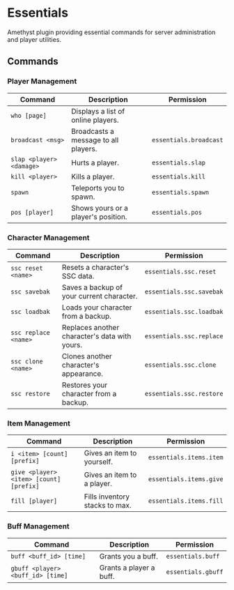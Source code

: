 # Essentials

Amethyst plugin providing essential commands for server administration and player utilities.

## Commands

### Player Management
| Command                      | Description                                      | Permission          |
|------------------------------|--------------------------------------------------|---------------------|
| `who [page]`                 | Displays a list of online players.               |                     |
| `broadcast <msg>`            | Broadcasts a message to all players.            | `essentials.broadcast` |
| `slap <player> <damage>`     | Hurts a player.                                  | `essentials.slap`   |
| `kill <player>`              | Kills a player.                                  | `essentials.kill`   |
| `spawn`                      | Teleports you to spawn.                          | `essentials.spawn`  |
| `pos [player]`               | Shows yours or a player's position.              | `essentials.pos`    |

### Character Management
| Command                      | Description                                      | Permission                |
|------------------------------|--------------------------------------------------|---------------------------|
| `ssc reset <name>`           | Resets a character's SSC data.                  | `essentials.ssc.reset`    |
| `ssc savebak`                | Saves a backup of your current character.       | `essentials.ssc.savebak` |
| `ssc loadbak`                | Loads your character from a backup.             | `essentials.ssc.loadbak` |
| `ssc replace <name>`         | Replaces another character's data with yours.   | `essentials.ssc.replace` |
| `ssc clone <name>`           | Clones another character's appearance.          | `essentials.ssc.clone`   |
| `ssc restore`                | Restores your character from a backup.          | `essentials.ssc.restore` |

### Item Management
| Command                      | Description                                      | Permission                |
|------------------------------|--------------------------------------------------|---------------------------|
| `i <item> [count] [prefix]`  | Gives an item to yourself.                      | `essentials.items.item`   |
| `give <player> <item> [count] [prefix]` | Gives an item to a player.       | `essentials.items.give`   |
| `fill [player]`              | Fills inventory stacks to max.                  | `essentials.items.fill`   |

### Buff Management
| Command                      | Description                                      | Permission                |
|------------------------------|--------------------------------------------------|---------------------------|
| `buff <buff_id> [time]`      | Grants you a buff.                               | `essentials.buff`         |
| `gbuff <player> <buff_id> [time]` | Grants a player a buff.                     | `essentials.gbuff`        |